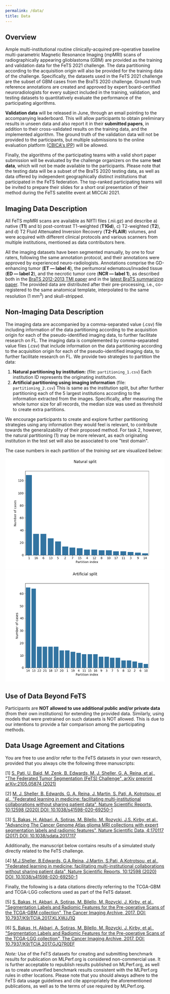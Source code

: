 ```yaml
---
permalink: /data/
title: Data
---
```


## Overview

Ample multi-institutional routine clinically-acquired pre-operative baseline multi-parametric Magnetic Resonance Imaging (mpMRI) scans of radiographically appearing glioblastoma (GBM) are provided as the training and validation data for the FeTS 2021 challenge. The data partitioning according to the acquisition origin will also be provided for the training data of the challenge. Specifically, the datasets used in the FeTS 2021 challenge are the subset of GBM cases from the BraTS 2020 challenge. Ground truth reference annotations are created and approved by expert board-certified neuroradiologists for every subject included in the training, validation, and testing datasets to quantitatively evaluate the performance of the participating algorithms.

**Validation data** will be released in June, through an email pointing to the accompanying leaderboard. This will allow participants to obtain preliminary results in unseen data and also report it in their **submitted papers**, in addition to their cross-validated results on the training data, and the implemented algorithm. The ground truth of the validation data will not be provided to the participants, but multiple submissions to the online evaluation platform ([CBICA's IPP](https://ipp.cbica.upenn.edu/)) will be allowed.

Finally, the algorithms of the participating teams with a valid short paper submission will be evaluated by the challenge organizers on the same **test data**, which will not be made available to the participants. Please note that the testing data will be a subset of the BraTS 2020 testing data, as well as data offered by independent geographically distinct institutions that participated in the FeTS federation. The top-ranked participating teams will be invited to prepare their slides for a short oral presentation of their method during the FeTS satellite event at MICCAI 2021.

## Imaging Data Description

All FeTS mpMRI scans are available as NIfTI files (.nii.gz) and describe a) native (**T1**) and b) post-contrast T1-weighted (**T1Gd**), c) T2-weighted (**T2**), and d) T2 Fluid Attenuated Inversion Recovery (**T2-FLAIR**) volumes, and were acquired with different clinical protocols and various scanners from multiple institutions, mentioned as data contributors here.

All the imaging datasets have been segmented manually, by one to four raters, following the same annotation protocol, and their annotations were approved by experienced neuro-radiologists. Annotations comprise the GD-enhancing tumor (**ET — label 4**), the peritumoral edematous/invaded tissue (**ED — label 2**), and the necrotic tumor core (**NCR — label 1**), as described both in the [BraTS 2012-2013 TMI paper](http://dx.doi.org/10.1109/TMI.2014.2377694) and in the [latest BraTS summarizing paper](https://arxiv.org/abs/1811.02629). The provided data are distributed after their pre-processing, i.e., co-registered to the same anatomical template, interpolated to the same resolution (1 mm<sup>3</sup>) and skull-stripped.

## Non-Imaging Data Description

The imaging data are accompanied by a comma-separated value (.csv) file including information of the data partitioning according to the acquisition origin for each of the pseudo-identified imaging data, to further facilitate research on FL.
The imaging data is complemented by comma-separated value files (.csv) that include information on the data partitioning according to the acquisition origin for each of the pseudo-identified imaging data, to further facilitate research on FL. We provide two strategies to partition the data:

1. **Natural partitioning by institution:** (file: `partitioning_1.csv`) Each institution ID represents the originating institution.
2. **Artificial partitioning using imaging information** (file: `partitioning_2.csv`) This is same as the institution split, but after further partitioning each of the 5 largest institutions according to the information extracted from the images. Specifically, after measuring the whole tumor size for all records, the median size was used as threshold to create extra partitions.

We encourage participants to create and explore further partitioning strategies using any information they would feel is relevant, to contribute towards the generalizability of their proposed method. For task 2, however, the natural partitioning (1) may be more relevant, as each originating institution in the test set will also be associated to one "test domain".

The case numbers in each partition of the *training set* are visualized below:

<!-- Furthermore, since FeTS leverages the BraTS 2020 data, information on the overall survival (OS), defined in days, are included in a csv file with correspondences to the pseudo-identifiers of the imaging data. The .csv file also includes the age of patients, as well as the resection status. Note that all these data are complementary and not required for the FeTS challenge. -->

![natural partitioning](../img/partition_natural.png)
![artificial partitioning](../img/partition_tumorsize.png)

## Use of Data Beyond FeTS

Participants are **NOT allowed to use additional public and/or private data** (from their own institutions) for extending the provided data. Similarly, using models that were pretrained on such datasets is NOT allowed. This is due to our intentions to provide a fair comparison among the participating methods.

## Data Usage Agreement and Citations

You are free to use and/or refer to the FeTS datasets in your own research, provided that you always cite the following three manuscripts:

\[1\] [S. Pati, U. Baid, M. Zenk, B. Edwards, M. J. Sheller, G. A. Reina, et al., "The Federated Tumor Segmentation (FeTS) Challenge", arXiv preprint arXiv:2105.05874 (2021)](https://arxiv.org/abs/2105.05874)

\[2\] [M. J. Sheller, B. Edwards, G. A. Reina, J. Martin, S. Pati, A. Kotrotsou, et al., "Federated learning in medicine: facilitating multi-institutional collaborations without sharing patient data", Nature Scientific Reports, 10:12598 (2020)   DOI: 10.1038/s41598-020-69250-1](https://www.nature.com/articles/s41598-020-69250-1)

\[3\] [S. Bakas, H. Akbari, A. Sotiras, M. Bilello, M. Rozycki, J.S. Kirby, et al., "Advancing The Cancer Genome Atlas glioma MRI collections with expert segmentation labels and radiomic features", Nature Scientific Data, 4:170117 (2017) DOI: 10.1038/sdata.2017.117](https://www.ncbi.nlm.nih.gov/pubmed/28872634)

Additionally, the manuscript below contains results of a simulated study directly related to the FeTS challenge.

[4] [M.J.Sheller, B.Edwards, G.A.Reina, J.Martin, S.Pati, A.Kotrotsou, et al., "Federated learning in medicine: facilitating multi-institutional collaborations without sharing patient data", Nature Scientific Reports, 10:12598 (2020)   DOI: 10.1038/s41598-020-69250-1](https://www.nature.com/articles/s41598-020-69250-1)

Finally, the following is a data citations directly referring to the TCGA-GBM and TCGA-LGG collections used as part of the FeTS dataset.

[5] [S. Bakas, H. Akbari, A. Sotiras, M. Bilello, M. Rozycki, J. Kirby, et al., "Segmentation Labels and Radiomic Features for the Pre-operative Scans of the TCGA-GBM collection", The Cancer Imaging Archive, 2017. DOI: 10.7937/K9/TCIA.2017.KLXWJJ1Q](https://doi.org/10.7937/K9/TCIA.2017.KLXWJJ1Q)

[6] [S. Bakas, H. Akbari, A. Sotiras, M. Bilello, M. Rozycki, J. Kirby, et al., "Segmentation Labels and Radiomic Features for the Pre-operative Scans of the TCGA-LGG collection", The Cancer Imaging Archive, 2017. DOI: 10.7937/K9/TCIA.2017.GJQ7R0EF](https://doi.org/10.7937/K9/TCIA.2017.GJQ7R0EF)

*Note:* Use of the FeTS datasets for creating and submitting benchmark results for publication on MLPerf.org is considered non-commercial use. It is further acceptable to republish results published on MLPerf.org, as well as to create unverified benchmark results consistent with the MLPerf.org rules in other locations. Please note that you should always adhere to the FeTS data usage guidelines and cite appropriately the aforementioned publications, as well as to the terms of use required by MLPerf.org.
